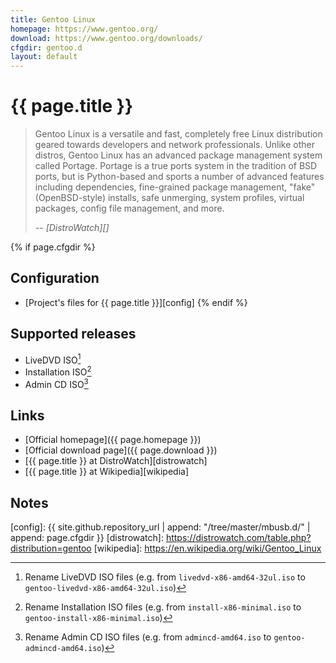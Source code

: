 ```yaml
---
title: Gentoo Linux
homepage: https://www.gentoo.org/
download: https://www.gentoo.org/downloads/
cfgdir: gentoo.d
layout: default
---
```


# {{ page.title }}

> Gentoo Linux is a versatile and fast, completely free Linux distribution
> geared towards developers and network professionals. Unlike other distros,
> Gentoo Linux has an advanced package management system called Portage. Portage
> is a true ports system in the tradition of BSD ports, but is Python-based and
> sports a number of advanced features including dependencies, fine-grained
> package management, "fake" (OpenBSD-style) installs, safe unmerging, system
> profiles, virtual packages, config file management, and more.
>
> -- <cite markdown="1">[DistroWatch][]</cite>


{% if page.cfgdir %}
## Configuration

- [Project's files for {{ page.title }}][config]
{% endif %}


## Supported releases

- LiveDVD ISO[^note1]
- Installation ISO[^note2]
- Admin CD ISO[^note3]


## Links

- [Official homepage]({{ page.homepage }})
- [Official download page]({{ page.download }})
- [{{ page.title }} at DistroWatch][distrowatch]
- [{{ page.title }} at Wikipedia][wikipedia]


## Notes

[^note1]: Rename LiveDVD ISO files (e.g. from `livedvd-x86-amd64-32ul.iso` to `gentoo-livedvd-x86-amd64-32ul.iso`)
[^note2]: Rename Installation ISO files (e.g. from `install-x86-minimal.iso` to `gentoo-install-x86-minimal.iso`)
[^note3]: Rename Admin CD ISO files (e.g. from `admincd-amd64.iso` to `gentoo-admincd-amd64.iso`)


[config]: {{ site.github.repository_url | append: "/tree/master/mbusb.d/" | append: page.cfgdir }}
[distrowatch]: https://distrowatch.com/table.php?distribution=gentoo
[wikipedia]: https://en.wikipedia.org/wiki/Gentoo_Linux
